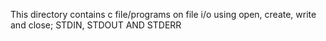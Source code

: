 This directory contains c file/programs on file i/o using open, create, write and close; STDIN, STDOUT AND STDERR
